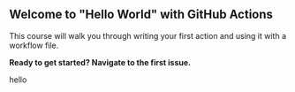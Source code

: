 ## Welcome to "Hello World" with GitHub Actions

This course will walk you through writing your first action and using it with a workflow file. 

**Ready to get started? Navigate to the first issue.**

hello
